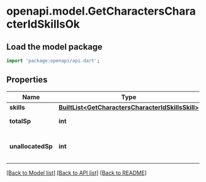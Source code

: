 # openapi.model.GetCharactersCharacterIdSkillsOk

## Load the model package
```dart
import 'package:openapi/api.dart';
```

## Properties
Name | Type | Description | Notes
------------ | ------------- | ------------- | -------------
**skills** | [**BuiltList&lt;GetCharactersCharacterIdSkillsSkill&gt;**](GetCharactersCharacterIdSkillsSkill.md) | skills array | 
**totalSp** | **int** | total_sp integer | 
**unallocatedSp** | **int** | Skill points available to be assigned | [optional] 

[[Back to Model list]](../README.md#documentation-for-models) [[Back to API list]](../README.md#documentation-for-api-endpoints) [[Back to README]](../README.md)


